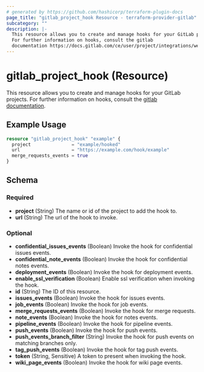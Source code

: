 ```yaml
---
# generated by https://github.com/hashicorp/terraform-plugin-docs
page_title: "gitlab_project_hook Resource - terraform-provider-gitlab"
subcategory: ""
description: |-
  This resource allows you to create and manage hooks for your GitLab projects.
  For further information on hooks, consult the gitlab
  documentation https://docs.gitlab.com/ce/user/project/integrations/webhooks.html.
---
```


# gitlab_project_hook (Resource)

This resource allows you to create and manage hooks for your GitLab projects.
For further information on hooks, consult the [gitlab
documentation](https://docs.gitlab.com/ce/user/project/integrations/webhooks.html).

## Example Usage

```terraform
resource "gitlab_project_hook" "example" {
  project               = "example/hooked"
  url                   = "https://example.com/hook/example"
  merge_requests_events = true
}
```

<!-- schema generated by tfplugindocs -->
## Schema

### Required

- **project** (String) The name or id of the project to add the hook to.
- **url** (String) The url of the hook to invoke.

### Optional

- **confidential_issues_events** (Boolean) Invoke the hook for confidential issues events.
- **confidential_note_events** (Boolean) Invoke the hook for confidential notes events.
- **deployment_events** (Boolean) Invoke the hook for deployment events.
- **enable_ssl_verification** (Boolean) Enable ssl verification when invoking the hook.
- **id** (String) The ID of this resource.
- **issues_events** (Boolean) Invoke the hook for issues events.
- **job_events** (Boolean) Invoke the hook for job events.
- **merge_requests_events** (Boolean) Invoke the hook for merge requests.
- **note_events** (Boolean) Invoke the hook for notes events.
- **pipeline_events** (Boolean) Invoke the hook for pipeline events.
- **push_events** (Boolean) Invoke the hook for push events.
- **push_events_branch_filter** (String) Invoke the hook for push events on matching branches only.
- **tag_push_events** (Boolean) Invoke the hook for tag push events.
- **token** (String, Sensitive) A token to present when invoking the hook.
- **wiki_page_events** (Boolean) Invoke the hook for wiki page events.


